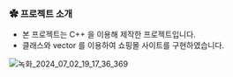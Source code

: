### ✿ 프로젝트 소개

- 본 프로젝트는 C++ 을 이용해 제작한 프로젝트입니다.
- 클래스와 vector 를 이용하여 쇼핑몰 사이트를 구현하였습니다.
  
![녹화_2024_07_02_19_17_36_369](https://github.com/cjfghksals/Pet_Tracer/assets/95117186/ad96411d-a443-437f-8aa8-ec00f6f26eac)
